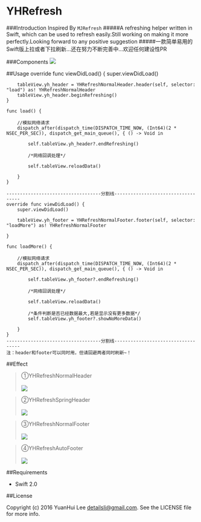 # YHRefresh

###Introduction 
Inspired By `MJRefresh`
#####A refreshing helper written in Swift, which can be used to refresh easily.Still working on making it more perfectly.Looking forward to any positive suggestion 
#####一款简单易用的Swift版上拉或者下拉刷新...还在努力不断完善中...欢迎任何建设性PR

###Components
![](http://ww2.sinaimg.cn/mw690/9a2346e2gw1f2oeuztvzoj20hy09a0tf.jpg)
 
##Usage
    override func viewDidLoad() {
        super.viewDidLoad()
        
        tableView.yh_header = YHRefreshNormalHeader.header(self, selector: "load") as! YHRefreshNormalHeader
        tableView.yh_header.beginRefreshing()
    }
    
    func load() {
        
        //模拟网络请求
        dispatch_after(dispatch_time(DISPATCH_TIME_NOW, (Int64)(2 * NSEC_PER_SEC)), dispatch_get_main_queue(), { () -> Void in
            
            self.tableView.yh_header?.endRefreshing()
            
            /*网络回调处理*/
            
            self.tableView.reloadData()
            
        }
    }
    
    -----------------------------------分割线-----------------------------------
    override func viewDidLoad() {
        super.viewDidLoad()
        
        tableView.yh_footer = YHRefreshNormalFooter.footer(self, selector: "loadMore") as! YHRefreshNormalFooter
        
    }
    
    func loadMore() {
        
        //模拟网络请求
        dispatch_after(dispatch_time(DISPATCH_TIME_NOW, (Int64)(2 * NSEC_PER_SEC)), dispatch_get_main_queue(), { () -> Void in
            
            self.tableView.yh_footer?.endRefreshing()
            
            /*网络回调处理*/
            
            self.tableView.reloadData()
            
            /*条件判断是否已经数据最大,若是显示没有更多数据*/
            self.tableView.yh_footer?.showNoMoreData()
            
        }
    }
    -----------------------------------分割线-----------------------------------
    注：header和footer可以同时用，但请回避两者同时刷新~！

##Effect
>①YHRefreshNormalHeader<br><br>
![](http://ww4.sinaimg.cn/mw690/9a2346e2gw1f2oeq6qwpbg20ab0iiwg9.gif)

>②YHRefreshSpringHeader<br><br>
![](http://ww3.sinaimg.cn/mw690/9a2346e2gw1f2oeq84xd9g20ab0ii0vt.gif)

>③YHRefreshNormalFooter<br><br>
![](http://ww1.sinaimg.cn/mw690/9a2346e2gw1f2oeq945pkg20ab0iiwgh.gif)

>④YHRefreshAutoFooter<br><br>
![](http://ww4.sinaimg.cn/mw690/9a2346e2gw1f2oeqawm9vg20ab0iiq71.gif)


##Requirements
* Swift 2.0


##License

Copyright (c) 2016 YuanHui Lee detailsli@gmail.com. See the LICENSE file for more info.

